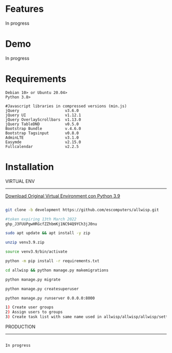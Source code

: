 # Features

In progress

# Demo

In progress

# Requirements

```
Debian 10> or Ubuntu 20.04>
Python 3.8>

#Javascript libraries in compressed versions (min.js)
jQuery                    v3.6.0
jQuery UI                 v1.12.1
jQuery OverlayScrollbars  v1.13.0
jQuery TableDND           v0.5.0
Bootstrap Bundle          v.4.6.0
Bootstrap Tagsinput       v0.8.0
AdminLTE                  v3.1.0
Easymde                   v2.15.0
Fullcalendar              v2.2.5
```

# Installation 

VIRTUAL ENV
**********

[Download Original Virtual Environment con Python 3.9](http://arpanetitalia.com/venv3.9-ORIGINAL.zip)

```bash

git clone -b development https://github.com/escomputers/allwisp.git

#token expiring 13th March 2022
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

sudo apt update && apt install -y zip

unzip venv3.9.zip

source venv3.9/bin/activate

python -m pip install -r requirements.txt

cd allwisp && python manage.py makemigrations

python manage.py migrate

python manage.py createsuperuser

python manage.py runserver 0.0.0.0:8000

1) Create user groups 
2) Assign users to groups
3) Create task list with same name used in allwisp/allwisp/allwisp/settings.py
```

PRODUCTION
**********
```bash

In progress

```
